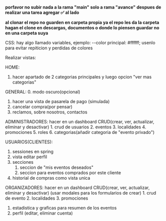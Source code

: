 **porfavor no subir nada a la rama "main" solo a rama "avance"
despues de realizar una tarea agregar ✅ al lado**

**al clonar el repo no guarden en carpeta propia ya el repo les da la carpeta
hagan el clone en descargas, documentos o donde lo piensen guardar no en una carpeta suya**

CSS:
hay algo llamado variables, ejemplo:
--color principal: #ffffff;
usenlo para evitar repiticion y perdidas de colores 

Realizar vistas:

HOME:
1. hacer apartado de 2 categorias principales y luego opcion "ver mas categorias"

GENERAL:
0. modo oscuro(opcional)
1. hacer una vista de pasarela de pago (simulada)
2. cancelar compra(por pensar)
3. reclamos, sobre nosotros, contactos

ADMINISTRADORES:
hacer en un dashboard
CRUD(crear, ver, actualizar, eliminar y desactivar)
    1. crud de usuarios
    2. eventos
    3. localidades
    4. promociones
    5. roles
    6. categorias(añadir categoria de "evento privado")


USUARIOS(CLIENTES):
1. sessiones en spring
2. vista editar perfil
3. secciones
    1. seccion de "mis eventos deseados"
    2. seccion para eventos comprados por este cliente
4. historial de compras como vista unica


ORGANIZADORES:
hacer en un dashboard
CRUD(crear, ver, actualizar, eliminar y desactivar)
(usar modales para los formularios de crear)
    1. crud de evento
    2. localidades
    3. promociones
1. estadistica y graficas para resumen de los eventos
2. perfil (editar, eliminar cuenta)
